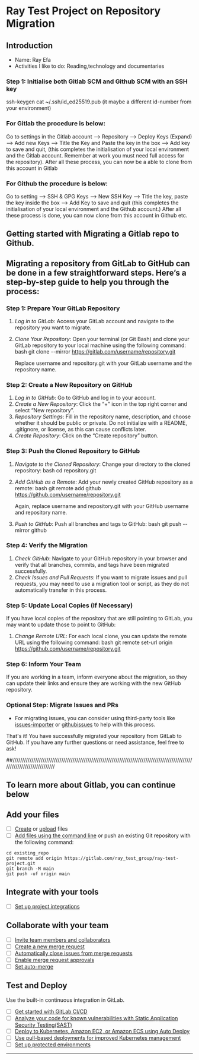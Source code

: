# Ray Test Project on Repository Migration

## Introduction

* Name: Ray Efa
* Activities I like to do: Reading,technology and documentaries

### Step 1: Initialise both Gitlab SCM and Github SCM with an SSH key
   
   ssh-keygen
   cat ~/.ssh/id_ed25519.pub (it maybe a different id-number from your environment)

### For Gitlab the procedure is below:
 
   Go to settings in the Gitlab account --> Repository --> Deploy Keys (Expand) --> Add new Keys --> Title the Key and
   Paste the key in the box --> Add key to save and quit, (this completes the initialisation of your local environment and 
   the Gitlab account. Remember at work you must need full access for the repository). After all these process, you can now be a
   able to clone from this account in Gitlab

### For Github the procedure is below:

   Go to setting --> SSH & GPG Keys --> New SSH Key --> Title the key, paste the key inside the box --> Add Key to save 
   and quit (this completes the initialisation of your local environment and the Github account.) After all these process is 
   done, you can now clone from this account in Github etc.


## Getting started with Migrating a Gitlab repo to Github.

## Migrating a repository from GitLab to GitHub can be done in a few straightforward steps. Here’s a step-by-step guide to help you through the process:


### Step 1: Prepare Your GitLab Repository
1. *Log in to GitLab*: Access your GitLab account and navigate to the repository you want to migrate.
2. *Clone Your Repository*: Open your terminal (or Git Bash) and clone your GitLab repository to your local machine using the following command:
   bash
   git clone --mirror https://gitlab.com/username/repository.git
   
   Replace username and repository.git with your GitLab username and the repository name.

### Step 2: Create a New Repository on GitHub
1. *Log in to GitHub*: Go to GitHub and log in to your account.
2. *Create a New Repository*: Click the “+” icon in the top right corner and select “New repository”.
3. *Repository Settings*: Fill in the repository name, description, and choose whether it should be public or private. Do not initialize with a README, .gitignore, or license, as this can cause conflicts later.
4. *Create Repository*: Click on the “Create repository” button.

### Step 3: Push the Cloned Repository to GitHub
1. *Navigate to the Cloned Repository*: Change your directory to the cloned repository:
   bash
   cd repository.git
   
2. *Add GitHub as a Remote*: Add your newly created GitHub repository as a remote:
   bash
   git remote add github https://github.com/username/repository.git
   
   Again, replace username and repository.git with your GitHub username and repository name.
3. *Push to GitHub*: Push all branches and tags to GitHub:
   bash
   git push --mirror github
   

### Step 4: Verify the Migration
1. *Check GitHub*: Navigate to your GitHub repository in your browser and verify that all branches, commits, and tags have been migrated successfully.
2. *Check Issues and Pull Requests*: If you want to migrate issues and pull requests, you may need to use a migration tool or script, as they do not automatically transfer in this process.

### Step 5: Update Local Copies (If Necessary)
If you have local copies of the repository that are still pointing to GitLab, you may want to update those to point to GitHub:
1. *Change Remote URL*: For each local clone, you can update the remote URL using the following command:
   bash
   git remote set-url origin https://github.com/username/repository.git
   

### Step 6: Inform Your Team
If you are working in a team, inform everyone about the migration, so they can update their links and ensure they are working with the new GitHub repository.

### Optional Step: Migrate Issues and PRs
- For migrating issues, you can consider using third-party tools like [issues-importer](https://github.com/marketplace/actions/issues-importer) or [githubissues](https://github.com/jenniferbland/github-issues) to help with this process.

That's it! You have successfully migrated your repository from GitLab to GitHub. If you have any further questions or need assistance, feel free to ask!


##//////////////////////////////////////////////////////////////////////////////////////////////////////////////////////////

## To learn more about Gitlab, you can continue below

## Add your files

- [ ] [Create](https://docs.gitlab.com/ee/user/project/repository/web_editor.html#create-a-file) or [upload](https://docs.gitlab.com/ee/user/project/repository/web_editor.html#upload-a-file) files
- [ ] [Add files using the command line](https://docs.gitlab.com/ee/gitlab-basics/add-file.html#add-a-file-using-the-command-line) or push an existing Git repository with the following command:

```
cd existing_repo
git remote add origin https://gitlab.com/ray_test_group/ray-test-project.git
git branch -M main
git push -uf origin main
```

## Integrate with your tools

- [ ] [Set up project integrations](https://gitlab.com/ray_test_group/ray-test-project/-/settings/integrations)

## Collaborate with your team

- [ ] [Invite team members and collaborators](https://docs.gitlab.com/ee/user/project/members/)
- [ ] [Create a new merge request](https://docs.gitlab.com/ee/user/project/merge_requests/creating_merge_requests.html)
- [ ] [Automatically close issues from merge requests](https://docs.gitlab.com/ee/user/project/issues/managing_issues.html#closing-issues-automatically)
- [ ] [Enable merge request approvals](https://docs.gitlab.com/ee/user/project/merge_requests/approvals/)
- [ ] [Set auto-merge](https://docs.gitlab.com/ee/user/project/merge_requests/merge_when_pipeline_succeeds.html)

## Test and Deploy

Use the built-in continuous integration in GitLab.

- [ ] [Get started with GitLab CI/CD](https://docs.gitlab.com/ee/ci/quick_start/index.html)
- [ ] [Analyze your code for known vulnerabilities with Static Application Security Testing(SAST)](https://docs.gitlab.com/ee/user/application_security/sast/)
- [ ] [Deploy to Kubernetes, Amazon EC2, or Amazon ECS using Auto Deploy](https://docs.gitlab.com/ee/topics/autodevops/requirements.html)
- [ ] [Use pull-based deployments for improved Kubernetes management](https://docs.gitlab.com/ee/user/clusters/agent/)
- [ ] [Set up protected environments](https://docs.gitlab.com/ee/ci/environments/protected_environments.html)

***
